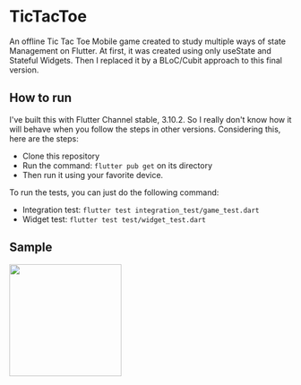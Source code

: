 # TicTacToe

An offline Tic Tac Toe Mobile game created to study multiple ways of state Management on Flutter. At first, it was created using only useState and Stateful Widgets. Then I replaced it by a BLoC/Cubit approach to this final version.

## How to run

I've built this with Flutter Channel stable, 3.10.2. So I really don't know how it will behave when you follow the steps in other versions. Considering this, here are the steps:

- Clone this repository
- Run the command: `flutter pub get` on its directory
- Then run it using your favorite device.

To run the tests, you can just do the following command:

- Integration test: `flutter test integration_test/game_test.dart`
- Widget test: `flutter test test/widget_test.dart`

## Sample

<img src="https://github.com/mablds/tic_tac_toe_app/assets/47724057/2ae93a18-c1d6-4e38-b86a-01a71bf2edd9" width="200">
